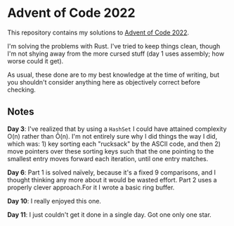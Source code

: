 # Advent of Code 2022

This repository contains my solutions to [Advent of Code 2022][aoc22].

I'm solving the problems with Rust. I've tried to keep things clean, though I'm not shying away from the more cursed stuff (day 1 uses assembly; how worse could it get).

As usual, these done are to my best knowledge at the time of writing, but you shouldn't consider anything here as objectively correct before checking.

## Notes

**Day 3**: I've realized that by using a `HashSet` I could have attained complexity O(n) rather than Õ(n). I'm not entirely sure why I did things the way I did, which was: 1) key sorting each "rucksack" by the ASCII code, and then 2) move pointers over these sorting keys such that the one pointing to the smallest entry moves forward each iteration, until one entry matches.

**Day 6**: Part 1 is solved naïvely, because it's a fixed 9 comparisons, and I thought thinking any more about it would be wasted effort. Part 2 uses a properly clever approach.For it I wrote a basic ring buffer.

**Day 10**: I really enjoyed this one.

**Day 11**: I just couldn't get it done in a single day. Got one only one star.

[aoc22]: https://adventofcode.com/2022/
